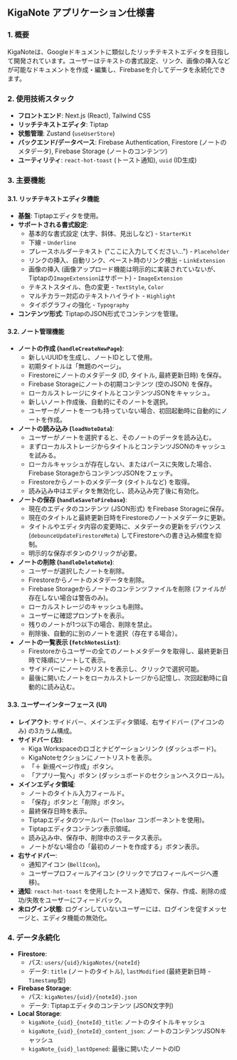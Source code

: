 ## KigaNote アプリケーション仕様書

### 1. 概要

KigaNoteは、Googleドキュメントに類似したリッチテキストエディタを目指して開発されています。ユーザーはテキストの書式設定、リンク、画像の挿入などが可能なドキュメントを作成・編集し、Firebaseを介してデータを永続化できます。

### 2. 使用技術スタック

*   **フロントエンド**: Next.js (React), Tailwind CSS
*   **リッチテキストエディタ**: Tiptap
*   **状態管理**: Zustand (`useUserStore`)
*   **バックエンド/データベース**: Firebase Authentication, Firestore (ノートのメタデータ), Firebase Storage (ノートのコンテンツ)
*   **ユーティリティ**: `react-hot-toast` (トースト通知), `uuid` (ID生成)

### 3. 主要機能

#### 3.1. リッチテキストエディタ機能

*   **基盤**: Tiptapエディタを使用。
*   **サポートされる書式設定**:
    *   基本的な書式設定 (太字、斜体、見出しなど) - `StarterKit`
    *   下線 - `Underline`
    *   プレースホルダーテキスト ("ここに入力してください...") - `Placeholder`
    *   リンクの挿入、自動リンク、ペースト時のリンク検出 - `LinkExtension`
    *   画像の挿入 (画像アップロード機能は明示的に実装されていないが、Tiptapの`ImageExtension`はサポート) - `ImageExtension`
    *   テキストスタイル、色の変更 - `TextStyle`, `Color`
    *   マルチカラー対応のテキストハイライト - `Highlight`
    *   タイポグラフィの強化 - `Typography`
*   **コンテンツ形式**: TiptapのJSON形式でコンテンツを管理。

#### 3.2. ノート管理機能

*   **ノートの作成 (`handleCreateNewPage`)**:
    *   新しいUUIDを生成し、ノートIDとして使用。
    *   初期タイトルは「無題のページ」。
    *   Firestoreにノートのメタデータ (ID, タイトル, 最終更新日時) を保存。
    *   Firebase Storageにノートの初期コンテンツ (空のJSON) を保存。
    *   ローカルストレージにタイトルとコンテンツJSONをキャッシュ。
    *   新しいノート作成後、自動的にそのノートを選択。
    *   ユーザーがノートを一つも持っていない場合、初回起動時に自動的にノートを作成。
*   **ノートの読み込み (`loadNoteData`)**:
    *   ユーザーがノートを選択すると、そのノートのデータを読み込む。
    *   まずローカルストレージからタイトルとコンテンツJSONのキャッシュを試みる。
    *   ローカルキャッシュが存在しない、またはパースに失敗した場合、Firebase StorageからコンテンツJSONをフェッチ。
    *   Firestoreからノートのメタデータ (タイトルなど) を取得。
    *   読み込み中はエディタを無効化し、読み込み完了後に有効化。
*   **ノートの保存 (`handleSaveToFirebase`)**:
    *   現在のエディタのコンテンツ (JSON形式) をFirebase Storageに保存。
    *   現在のタイトルと最終更新日時をFirestoreのノートメタデータに更新。
    *   タイトルやエディタ内容の変更時に、メタデータの更新をデバウンス (`debounceUpdateFirestoreMeta`) してFirestoreへの書き込み頻度を抑制。
    *   明示的な保存ボタンのクリックが必要。
*   **ノートの削除 (`handleDeleteNote`)**:
    *   ユーザーが選択したノートを削除。
    *   Firestoreからノートのメタデータを削除。
    *   Firebase Storageからノートのコンテンツファイルを削除 (ファイルが存在しない場合は警告のみ)。
    *   ローカルストレージのキャッシュも削除。
    *   ユーザーに確認プロンプトを表示。
    *   残りのノートが1つ以下の場合、削除を禁止。
    *   削除後、自動的に別のノートを選択（存在する場合）。
*   **ノートの一覧表示 (`fetchNotesList`)**:
    *   Firestoreからユーザーの全てのノートメタデータを取得し、最終更新日時で降順にソートして表示。
    *   サイドバーにノートのリストを表示し、クリックで選択可能。
    *   最後に開いたノートをローカルストレージから記憶し、次回起動時に自動的に読み込む。

#### 3.3. ユーザーインターフェース (UI)

*   **レイアウト**: サイドバー、メインエディタ領域、右サイドバー (アイコンのみ) の3カラム構成。
*   **サイドバー (左)**:
    *   Kiga Workspaceのロゴとナビゲーションリンク (ダッシュボード)。
    *   KigaNoteセクションにノートリストを表示。
    *   「＋ 新規ページ作成」ボタン。
    *   「アプリ一覧へ」ボタン (ダッシュボードのセクションへスクロール)。
*   **メインエディタ領域**:
    *   ノートのタイトル入力フィールド。
    *   「保存」ボタンと「削除」ボタン。
    *   最終保存日時を表示。
    *   Tiptapエディタのツールバー (`Toolbar` コンポーネントを使用)。
    *   Tiptapエディタコンテンツ表示領域。
    *   読み込み中、保存中、削除中のステータス表示。
    *   ノートがない場合の「最初のノートを作成する」ボタン表示。
*   **右サイドバー**:
    *   通知アイコン (`BellIcon`)。
    *   ユーザープロフィールアイコン (クリックでプロフィールページへ遷移)。
*   **通知**: `react-hot-toast` を使用したトースト通知で、保存、作成、削除の成功/失敗をユーザーにフィードバック。
*   **未ログイン状態**: ログインしていないユーザーには、ログインを促すメッセージと、エディタ機能の無効化。

### 4. データ永続化

*   **Firestore**:
    *   パス: `users/{uid}/kigaNotes/{noteId}`
    *   データ: `title` (ノートのタイトル), `lastModified` (最終更新日時 - `Timestamp`型)
*   **Firebase Storage**:
    *   パス: `kigaNotes/{uid}/{noteId}.json`
    *   データ: Tiptapエディタのコンテンツ (JSON文字列)
*   **Local Storage**:
    *   `kigaNote_{uid}_{noteId}_title`: ノートのタイトルキャッシュ
    *   `kigaNote_{uid}_{noteId}_content_json`: ノートのコンテンツJSONキャッシュ
    *   `kigaNote_{uid}_lastOpened`: 最後に開いたノートのID
